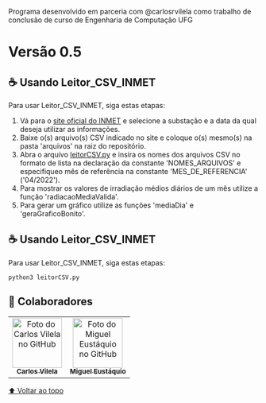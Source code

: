 Programa desenvolvido em parceria com @carlosrvilela como trabalho de conclusão de curso de Engenharia de Computação UFG

# Versão 0.5

## ☕ Usando Leitor_CSV_INMET

Para usar Leitor_CSV_INMET, siga estas etapas:

1. Vá para o [site oficial do INMET](https://tempo.inmet.gov.br/TabelaEstacoes/A002) e selecione a substação e a data da qual deseja utilizar as informações.
2. Baixe o(s) arquivo(s) CSV indicado no site e coloque o(s) mesmo(s) na pasta 'arquivos' na raiz do repositório.
3. Abra o arquivo [leitorCSV.py](leitorCSV.py) e insira os nomes dos arquivos CSV no formato de lista na declaração da constante 'NOMES_ARQUIVOS' e especifiqueo mês de referência na constante 'MES_DE_REFERENCIA' ('04/2022').
4. Para mostrar os valores de irradiação médios diários de um mês utilize a função 'radiacaoMediaValida'.
5. Para gerar um gráfico utilize as funções 'mediaDia' e 'geraGraficoBonito'.


## ☕ Usando Leitor_CSV_INMET

Para usar Leitor_CSV_INMET, siga estas etapas:

```
python3 leitorCSV.py
```



## 🤝 Colaboradores

<table>
  <tr>
    <td align="center">
      <a href="#">
        <img src="https://avatars.githubusercontent.com/u/50680051?v=4" width="100px;" alt="Foto do Carlos Vilela no GitHub"/><br>
        <sub>
          <b>Carlos Vilela</b>
        </sub>
      </a>
    </td>
    <td align="center">
      <a href="#">
        <img src="https://avatars.githubusercontent.com/u/31831761?v=4" width="100px;" alt="Foto do Miguel Eustáquio no GitHub"/><br>
        <sub>
          <b>Miguel Eustáquio</b>
        </sub>
      </a>
    </td>
  </tr>
</table>

[⬆ Voltar ao topo](#nome-do-projeto)<br>
